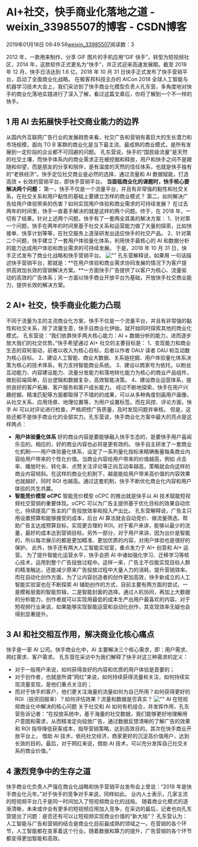 # AI+社交，快手商业化落地之道 - weixin_33985507的博客 - CSDN博客
2019年01月18日 09:49:56[weixin_33985507](https://me.csdn.net/weixin_33985507)阅读数：3
> 
2012 年，一款用来制作、分享 GIF 图片的手机应用“GIF 快手”，转型为短视频社区，2014 年，这款软件正式更名为“快手”，并正式迎来高速发展期。截至 2018 年 12 月，快手日活达到 1.6 亿。2018 年 10 月 31 日快手正式发布了快手营销平台，启动了全面商业化战略。
在极客邦科技主办的 AICon 2018 全球人工智能与机器学习技术大会上，我们采访到了快手商业化模型负责人孔东营，多角度地对快手的商业化落地实践进行了深入了解，看过这篇文章后，你将了解到一个不一样的快手。
## 1 用 AI 去拓展快手社交商业能力的边界
从国内外互联网广告行业的发展趋势来看，社交广告和营销有着巨大的生长潜力和市场规模，面向 TO B 客群的商业化是当下最主流、最成熟的商业模式，是所有发展到一定阶段的企业都不可回避的问题。
孔东营说，快手的“国民级流量”是天然的社交土壤，而快手体系内的商业需求正在被挖掘和释放，用户和快手之间不是跟随和仰望，而是朋友的分享和陪伴，是有温度的天然的信任体系，也就是快手独有的“老铁经济”。快手定位社交商业是必然的选择，通过流量和 AI 数据赋能，打造高效 + 长效的营销平台，即快手营销平台。
**当面临商业化的课题时，快手核心要解决两个问题：**
第一，快手不仅是一个流量平台，并且有非常强的黏性和社交关系，在社交关系和用户黏性的基础上要建立怎样的商业模式？
第二，如何解决广告给用户体验带来的伤害？如何实现用户体验和商业需求的可持续发展？
在过去两年的时间里，快手一直着手解决的就是这样的两个问题。终于，在 2018 年，一切有了结果。针对上述两个问题，快手有了一套两全其美的解决方案：
1、针对第一个问题，快手在两年的时间里基于社交关系和运营能力做了大量的探索，比如快接单、快享计划等等，在社交服务上逐渐研发出适应快手的社交产品。
2、针对第二个问题，快手建立了一套用户体验量化体系，利用快手最核心的 AI 和数据分析的能力达成用户体验和商业需求的可持续发展。
于是，2018 年 10 月 31 日，快手正式发布了商业化战略和快手营销平台。
![\"\"](https://static001.infoq.cn/resource/image/bf/3e/bf6964309c7c720446b7a3e154887e3e.jpeg)
孔东营解释说，如果用 一句话描述快手营销平台，那就是：**在用户体验和商业需求协同发展的情况下为客户提供高效加长效的营销解决方案。**一方面快手广告提供了以客户为核心、流量驱动的高效的广告体系；另一方面以快手商业开放平台为基础，开放快手社交商业能力，提供长效的解决方案。
## 2 AI+ 社交，快手商业化能力凸现
不同于流量为主的主流商业化方案，快手不仅是一个流量平台，并且有非常强的黏性和社交关系，除了流量生意，快手自商业化伊始，就开始同时探索其他的商业化模式。
孔东营说：“我们依靠快手两大核心能力：AI + 数据分析的能力，进而逐步放大我们的社交优势。”快手希望通过 AI+ 社交的主要目标是：
1、变现能力和商业生态的双轮驱动，前者以收入为核心目标，后者以作者 DAU/ 读者 DAU 和互动数为核心目标。
2、建设人工智能、商业大数据、关系链挖掘、用户体验量化体系决策为核心的技术体系，有力支持智能商业系统。
3、建设以商家号为依托，以粉丝互动能力、内容建设能力、流量分发能力和落地转化能力为核心的商业产品组件，做到前端简单，后台逻辑和数据复杂，高效智能决策。
4、建设商业运营体系，提供良好的客户拓展、客户服务和客户成长能力。
经过不断地探索，快手在用户兴趣挖掘、精准匹配等方面都取得了不错的的成果，可以从多种角度刻画用户画像，从社交关系、应用场景、地理位置等，为用户设置标签。而在风控、评论方面，快手 AI 可以对评论进行检查，严格把控广告质量，及时发现问题并审核。
但是，这些还都不是快手商业化的全部实力。孔东营说，快手商业化方案中最大的亮点是这样两点：
- **用户体验量化体系**
好的商业内容是要能够融入快手生态的，是要快手用户喜闻乐见的。相应的，好的商业内容也必将是更有效的。
快手自主研发了一套商业化机制——用户体验量化体系，设定了一系列量化指标来精确衡量每条商业内容给用户带来的个性化价值。当商业内容给用户带来的价值越高，例如 点击率、播放时长、转化率、点赞关注评论等正向互动率越高，策略就会向这样的商业内容倾斜。在这样的商业化机制下，越是能给用户带来高价值的内容效果也就越好，同时 ROI 也越高。通过这套机制，快手不断优化商业化内容和用户体验的共生共赢。
- **智能竞价模型 oCPC**
智能竞价模型 oCPC 的推出就是快手以 AI 技术赋能短视频社交营销的重要体现。oCPC 可以为广告主提供基于优化目标的效果自动优化，持续提高广告主的广告投放效率和投入产出比。
孔东营解释说，广告主只用设置预算和能够接受的成本，后台 AI 算法就会自动竞价、做流量筛选，帮助广告主达成预算目标，实现更合理的 ROI。对于客户来讲，能够以最少的流量，最好的成本达到营销目标。另外一部分，对于用户来讲，因为出价是智能的，所以每次展示的都是更加精准、更加优质的内容，对用户体验也是很好的保护。
此外，快手还有两大人工智能实验室，重点发力于 AI+ 创意和 AI+ 运营。
为了提升智能化运营水平，快手会把 AI 中诸如强化学习、迁移学习等核心技术，运用到整个广告投放过程中。这样一来，广告主不仅能实现目标人群的精准触达，还能减少原来广告投放过程中大量人力的消耗，提升营销效率。
而在自动化创作方面，为了让内容创造者的创作更加高效，快手新成立的人工智能实验室也在不断探索 AI 辅助创作的方式，目前主要有两方面的尝试，一是模板层面的智能剪辑，二是智能封面的选择。通过人机协同，再加上大数据的分析能力，创作者就可以实现用最低的成本生产出用户最喜欢的内容。对于短视频行业来说，如果能够实现智能运营和自动化创作，其变现效率无疑也会得到显著提升。
## 3 AI 和社交相互作用，解决商业化核心痛点
快手是一家 AI 公司。快手商业化中，AI 主要解决三个核心需求，即：用户需求、网红需求、客户需求。
孔东营在采访中为我们解释了快手对这三种需求的定义：
- 对于一般用户来说，如何获得良好的内容和优质的用户体验是首要的；
- 对于创作者，也就是所谓“网红”来说，如何持续获得流量和关注，如何持续实现流量变现，是他们重点关注的；
- 而对于快手的客户，他们更关注海量的流量如何为自己所用？如何获得更好的 ROI（投资回报率）？如何评估效果？流量和数据是否真实？
![\"\"](https://static001.infoq.cn/resource/image/9e/83/9e7d32981ccabd67a7786639218b6783.jpeg)
AI 在短视频商业化中解决的核心问题
关于社交和 AI 如何有机组合，并发挥作用，孔东营告诉记者：“在投放系统中，基于海量的社交数据，我们能够更好地理解用户意图和需求，从而精准定向投放广告，通过数据反馈清晰的了解广告的效果和 ROI 指导降低获客成本，指导营销策略，达到高效目的。其次在快手商业开放平台上， 借助 AI 技术，依托社交经济，商家更好的沉淀高价值用户，达到长效的目的。最后，对于网红来说，借助 AI 技术，可以充分发挥自己社交关系的商业价值。”
## 4 激烈竞争中的生存之道
快手商业化负责人严强在商业化战略和快手营销平台发布会上曾说：“2018 年是快手商业化元年。”对于快手的竞争对手来说，同样如此。
业内人士表示，几家主流的短视频平台几乎是同一时间加入了短视频商业化的战局。
随着商业化模式的逐渐清晰，未来或许会有更多的短视频应用加入竞争，在采访的最后，记者也向孔东营提出了问题：是否还有可以让短视频实现商业价值的“新大陆”？
孔东营认为：人工智能与广告和营销的结合是商业化目前最成熟的领域之一。在营销的各个环节，人工智能都在变革着这个行业。随着数据和算力的提升，广告营销的各个环节都变得更加智能和高效。
